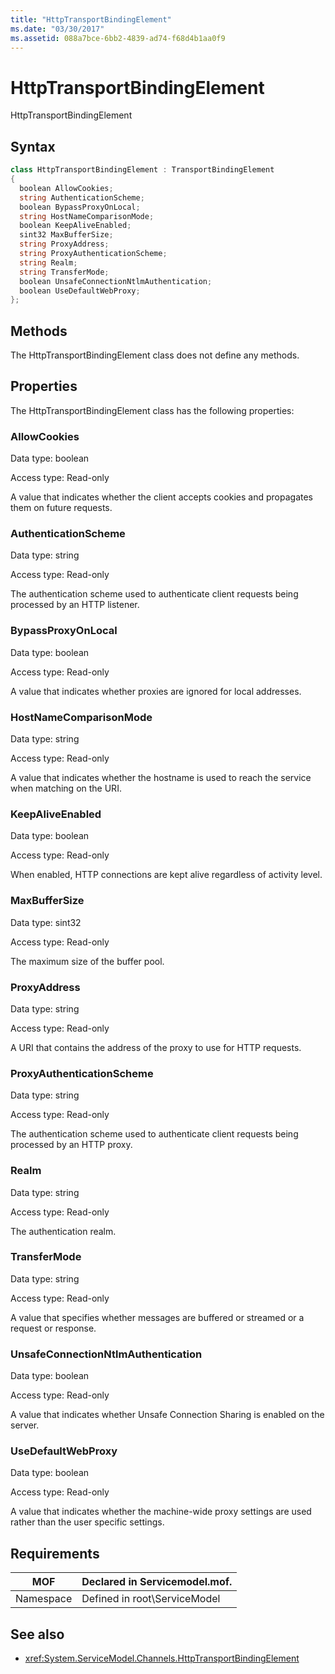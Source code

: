 ```yaml
---
title: "HttpTransportBindingElement"
ms.date: "03/30/2017"
ms.assetid: 088a7bce-6bb2-4839-ad74-f68d4b1aa0f9
---
```

# HttpTransportBindingElement
HttpTransportBindingElement  
  
## Syntax  
  
```csharp
class HttpTransportBindingElement : TransportBindingElement  
{  
  boolean AllowCookies;  
  string AuthenticationScheme;  
  boolean BypassProxyOnLocal;  
  string HostNameComparisonMode;  
  boolean KeepAliveEnabled;  
  sint32 MaxBufferSize;  
  string ProxyAddress;  
  string ProxyAuthenticationScheme;  
  string Realm;  
  string TransferMode;  
  boolean UnsafeConnectionNtlmAuthentication;  
  boolean UseDefaultWebProxy;  
};  
```  
  
## Methods  
 The HttpTransportBindingElement class does not define any methods.  
  
## Properties  
 The HttpTransportBindingElement class has the following properties:  
  
### AllowCookies  
 Data type: boolean  
  
 Access type: Read-only  
  
 A value that indicates whether the client accepts cookies and propagates them on future requests.  
  
### AuthenticationScheme  
 Data type: string  
  
 Access type: Read-only  
  
 The authentication scheme used to authenticate client requests being processed by an HTTP listener.  
  
### BypassProxyOnLocal  
 Data type: boolean  
  
 Access type: Read-only  
  
 A value that indicates whether proxies are ignored for local addresses.  
  
### HostNameComparisonMode  
 Data type: string  
  
 Access type: Read-only  
  
 A value that indicates whether the hostname is used to reach the service when matching on the URI.  
  
### KeepAliveEnabled  
 Data type: boolean  
  
 Access type: Read-only  
  
 When enabled, HTTP connections are kept alive regardless of activity level.  
  
### MaxBufferSize  
 Data type: sint32  
  
 Access type: Read-only  
  
 The maximum size of the buffer pool.  
  
### ProxyAddress  
 Data type: string  
  
 Access type: Read-only  
  
 A URI that contains the address of the proxy to use for HTTP requests.  
  
### ProxyAuthenticationScheme  
 Data type: string  
  
 Access type: Read-only  
  
 The authentication scheme used to authenticate client requests being processed by an HTTP proxy.  
  
### Realm  
 Data type: string  
  
 Access type: Read-only  
  
 The authentication realm.  
  
### TransferMode  
 Data type: string  
  
 Access type: Read-only  
  
 A value that specifies whether messages are buffered or streamed or a request or response.  
  
### UnsafeConnectionNtlmAuthentication  
 Data type: boolean  
  
 Access type: Read-only  
  
 A value that indicates whether Unsafe Connection Sharing is enabled on the server.  
  
### UseDefaultWebProxy  
 Data type: boolean  
  
 Access type: Read-only  
  
 A value that indicates whether the machine-wide proxy settings are used rather than the user specific settings.  
  
## Requirements  
  
|MOF|Declared in Servicemodel.mof.|  
|---------|-----------------------------------|  
|Namespace|Defined in root\ServiceModel|  
  
## See also

- <xref:System.ServiceModel.Channels.HttpTransportBindingElement>
